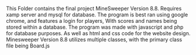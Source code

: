 This Folder contains the final project MineSweeper Version 8.8. Requires xamp server and mysql for database.
The program is best ran using google chrome, and features a login for players, With scores and names being stored within a database.
The program was made with javascript and php for database purposes. As well as  html and css code for the website design. 
Minesweeper Version 8.8 utilizes multiple classes, with the primary class file being Board.js 
